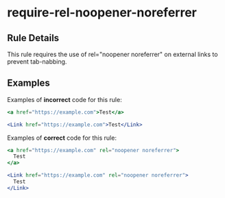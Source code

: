 # require-rel-noopener-noreferrer

## Rule Details

This rule requires the use of rel="noopener noreferrer" on external links to prevent tab-nabbing.

## Examples

Examples of **incorrect** code for this rule:

```jsx
<a href="https://example.com">Test</a>
```

```jsx
<Link href="https://example.com">Test</Link>
```

Examples of **correct** code for this rule:

```jsx
<a href="https://example.com" rel="noopener noreferrer">
  Test
</a>
```

```jsx
<Link href="https://example.com" rel="noopener noreferrer">
  Test
</Link>
```
